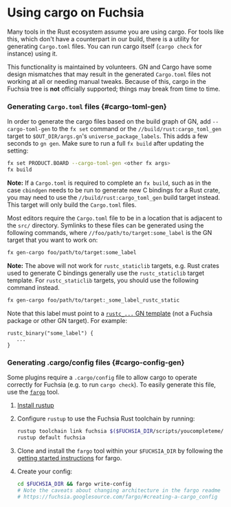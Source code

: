 # Using cargo on Fuchsia

Many tools in the Rust ecosystem assume you are using cargo. For tools like
this, which don't have a counterpart in our build, there is a utility for
generating `Cargo.toml` files. You can run cargo itself (`cargo check` for
instance) using it.

This functionality is maintained by volunteers. GN and Cargo have some design
mismatches that may result in the generated `Cargo.toml` files not working at
all or needing manual tweaks. Because of this, cargo in the Fuchsia tree is
**not** officially supported; things may break from time to time.

### Generating `Cargo.toml` files {#cargo-toml-gen}

In order to generate the cargo files based on the build graph of GN, add `--cargo-toml-gen` to
the `fx set` command or the `//build/rust:cargo_toml_gen` target to `$OUT_DIR/args.gn`'s
`universe_package_labels`. This adds a few seconds to `gn gen`. Make sure to run
a full `fx build` after updating the setting:

```sh
fx set PRODUCT.BOARD --cargo-toml-gen <other fx args>
fx build
```

**Note:** If a `Cargo.toml` is required to complete an `fx build`, such as in the
case `cbindgen` needs to be run to generate new C bindings for a Rust crate, you may
need to use the `//build/rust:cargo_toml_gen` build target instead. This target will only
build the `Cargo.toml` files.

Most editors require the `Cargo.toml` file to be in a location that is adjacent to
the `src/` directory. Symlinks to these files can be generated using the following
commands, where `//foo/path/to/target:some_label` is the GN target that you want
to work on:

```sh
fx gen-cargo foo/path/to/target:some_label
```

**Note:** The above will not work for `rustc_staticlib` targets, e.g. Rust
crates used to generate C bindings generally use the `rustc_staticlib` target
template. For `rustc_staticlib` targets, you should use the following command instead.

```sh
fx gen-cargo foo/path/to/target:_some_label_rustc_static
```

Note that this label must point to a [`rustc_...` GN template](README.md#build)
(not a Fuchsia package or other GN target). For example:

```
rustc_binary("some_label") {
   ...
}
```

### Generating .cargo/config files {#cargo-config-gen}

Some plugins require a `.cargo/config` file to allow cargo to operate correctly for Fuchsia
(e.g. to run `cargo check`). To easily generate this file, use the [`fargo`][fargo] tool.

1. [Install rustup](https://rustup.rs/)
2. Configure `rustup` to use the Fuchsia Rust toolchain by running:

    ```sh
    rustup toolchain link fuchsia $($FUCHSIA_DIR/scripts/youcompleteme/paths.py VSCODE_RUST_TOOLCHAIN)
    rustup default fuchsia
    ```

3. Clone and install the `fargo` tool within your `$FUCHSIA_DIR` by following the
[getting started instructions][fargo] for fargo.
4. Create your config:

    ```sh
    cd $FUCHSIA_DIR && fargo write-config
    # Note the caveats about changing architecture in the fargo readme
    # https://fuchsia.googlesource.com/fargo/#creating-a-cargo_config
    ```

[fargo]: https://fuchsia.googlesource.com/fargo/
